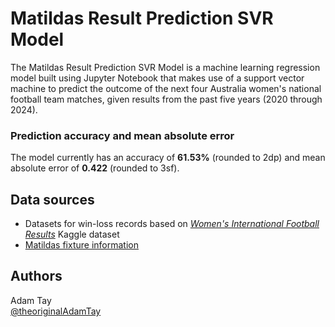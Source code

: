# Matildas Result Prediction SVR Model
The Matildas Result Prediction SVR Model is a machine learning regression model built using Jupyter Notebook that makes use of a support vector machine to predict the outcome of the next four Australia women's national football team matches, given results from the past five years (2020 through 2024).
### Prediction accuracy and mean absolute error
The model currently has an accuracy of <b>61.53%</b> (rounded to 2dp) and mean absolute error of <b>0.422</b> (rounded to 3sf).
## Data sources
+ Datasets for win-loss records based on [<i>Women's International Football Results</i>](https://www.kaggle.com/datasets/martj42/womens-international-football-results) Kaggle dataset
+ [Matildas fixture information](https://matildas.com.au/fixtures)
## Authors
Adam Tay
</br>[@theoriginalAdamTay](https://github.com/theoriginalAdamTay)
